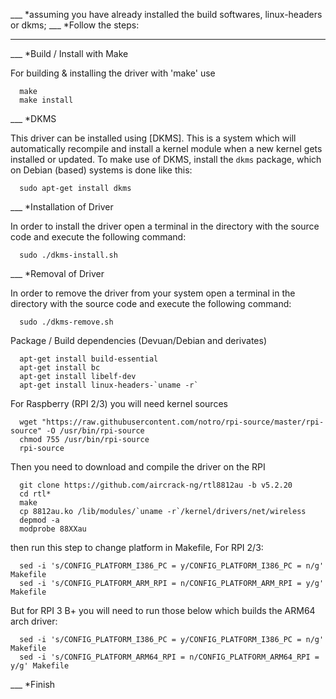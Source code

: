 ___      *assuming you have already installed the build softwares, linux-headers or dkms;
___      *Follow the steps:
_____________________________________________________________________________________________

___      *Build / Install with Make

For building & installing the driver with 'make' use
      
      make
      make install
      


___      *DKMS

This driver can be installed using [DKMS]. This is a system which will automatically recompile and install a kernel module when a new kernel gets installed or updated. To make use of DKMS, install the `dkms` package, which on Debian (based) systems is done like this:
      
      sudo apt-get install dkms
      

___      *Installation of Driver

In order to install the driver open a terminal in the directory with the source code and execute the following command:
      
      sudo ./dkms-install.sh
      

___      *Removal of Driver

In order to remove the driver from your system open a terminal in the directory with the source code and execute the following command:
      
      sudo ./dkms-remove.sh
      


      
Package / Build dependencies (Devuan/Debian and derivates)
      
      apt-get install build-essential
      apt-get install bc
      apt-get install libelf-dev
      apt-get install linux-headers-`uname -r`
      
      
For Raspberry (RPI 2/3) you will need kernel sources
      
      wget "https://raw.githubusercontent.com/notro/rpi-source/master/rpi-source" -O /usr/bin/rpi-source
      chmod 755 /usr/bin/rpi-source
      rpi-source 
      
Then you need to download and compile the driver on the RPI
      
      git clone https://github.com/aircrack-ng/rtl8812au -b v5.2.20
      cd rtl*
      make
      cp 8812au.ko /lib/modules/`uname -r`/kernel/drivers/net/wireless
      depmod -a
      modprobe 88XXau
      
then run this step to change platform in Makefile, For RPI 2/3:
      
      sed -i 's/CONFIG_PLATFORM_I386_PC = y/CONFIG_PLATFORM_I386_PC = n/g' Makefile
      sed -i 's/CONFIG_PLATFORM_ARM_RPI = n/CONFIG_PLATFORM_ARM_RPI = y/g' Makefile
      
But for RPI 3 B+ you will need to run those below
which builds the ARM64 arch driver:
      
      sed -i 's/CONFIG_PLATFORM_I386_PC = y/CONFIG_PLATFORM_I386_PC = n/g' Makefile
      sed -i 's/CONFIG_PLATFORM_ARM64_RPI = n/CONFIG_PLATFORM_ARM64_RPI = y/g' Makefile
      


___      *Finish      
